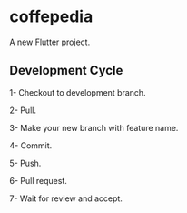 # coffepedia

A new Flutter project.

## Development Cycle

1- Checkout to development branch.

2- Pull.

3- Make your new branch with feature name.

4- Commit.

5- Push.

6- Pull request.

7- Wait for review and accept.


